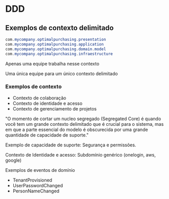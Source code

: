 # DDD

## Exemplos de contexto delimitado

```java
com.mycompany.optimalpurchasing.presentation
com.mycompany.optimalpurchasing.application
com.mycompany.optimalpurchasing.domain.model
com.mycompany.optimalpurchasing.infraestructure
```

Apenas uma equipe trabalha nesse contexto

Uma única equipe para um único contexto delimitado

### Exemplos de contexto

* Contexto de colaboração
* Contexto de identidade e acesso
* Contexto de gerenciamento de projetos

"O momento de cortar um nucleo segregado (Segregated Core) é quando você tem um grande contexto delimitado que é crucial para o sistema, mas em que a parte essencial do modelo é obscurecida por uma grande quantidade de capacidade de suporte."

Exemplo de capacidade de suporte: Segurança e permissões.

Contexto de Identidade e acesso: Subdomínio genérico (onelogin, aws, google)

Exemplos de eventos de domínio

* TenantProvisioned
* UserPasswordChanged
* PersonNameChanged
